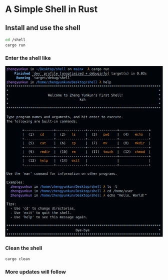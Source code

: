 # A Simple Shell in Rust

## Install and use the shell

```bash
cd /shell
cargo run
```

### Enter the shell like

![icon](pic/rust-help.png)

### Clean the shell

```bash
cargo clean
```

### More updates will follow
